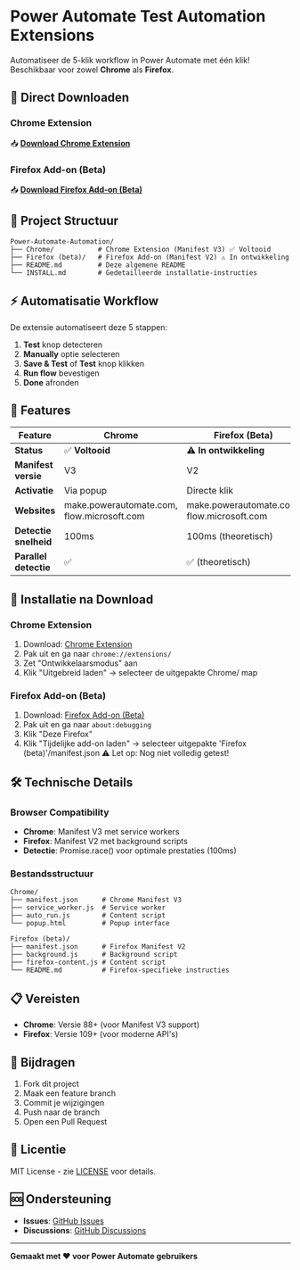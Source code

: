 # Power Automate Test Automation Extensions

Automatiseer de 5-klik workflow in Power Automate met één klik! Beschikbaar voor zowel **Chrome** als **Firefox**.

## 🚀 Direct Downloaden

### Chrome Extension
📥 **[Download Chrome Extension](https://github.com/GPTLeonard/power-automate-quick-tester/archive/refs/heads/main/Chrome.zip)**

### Firefox Add-on (Beta)
📥 **[Download Firefox Add-on (Beta)](https://github.com/GPTLeonard/power-automate-quick-tester/archive/refs/heads/main/Firefox%20%28beta%29.zip)**

## 📁 Project Structuur

```
Power-Automate-Automation/
├── Chrome/           # Chrome Extension (Manifest V3) ✅ Voltooid
├── Firefox (beta)/   # Firefox Add-on (Manifest V2) ⚠️ In ontwikkeling
├── README.md         # Deze algemene README
└── INSTALL.md        # Gedetailleerde installatie-instructies
```

## ⚡ Automatisatie Workflow

De extensie automatiseert deze 5 stappen:
1. **Test** knop detecteren
2. **Manually** optie selecteren
3. **Save & Test** of **Test** knop klikken
4. **Run flow** bevestigen
5. **Done** afronden

## 🎯 Features

| Feature | Chrome | Firefox (Beta) |
|---------|--------|----------------|
| **Status** | ✅ **Voltooid** | ⚠️ **In ontwikkeling** |
| **Manifest versie** | V3 | V2 |
| **Activatie** | Via popup | Directe klik |
| **Websites** | make.powerautomate.com, flow.microsoft.com | make.powerautomate.com, flow.microsoft.com |
| **Detectie snelheid** | 100ms | 100ms (theoretisch) |
| **Parallel detectie** | ✅ | ✅ (theoretisch) |

## 🔧 Installatie na Download

### Chrome Extension
1. Download: [Chrome Extension](https://github.com/GPTLeonard/power-automate-quick-tester/archive/refs/heads/main/Chrome.zip)
2. Pak uit en ga naar `chrome://extensions/`
3. Zet "Ontwikkelaarsmodus" aan
4. Klik "Uitgebreid laden" → selecteer de uitgepakte Chrome/ map

### Firefox Add-on (Beta)
1. Download: [Firefox Add-on (Beta)](https://github.com/GPTLeonard/power-automate-quick-tester/archive/refs/heads/main/Firefox%20%28beta%29.zip)
2. Pak uit en ga naar `about:debugging`
3. Klik "Deze Firefox"
4. Klik "Tijdelijke add-on laden" → selecteer uitgepakte 'Firefox (beta)'/manifest.json
⚠️ Let op: Nog niet volledig getest!

## 🛠️ Technische Details

### Browser Compatibility
- **Chrome**: Manifest V3 met service workers
- **Firefox**: Manifest V2 met background scripts
- **Detectie**: Promise.race() voor optimale prestaties (100ms)

### Bestandsstructuur
```
Chrome/
├── manifest.json      # Chrome Manifest V3
├── service_worker.js  # Service worker
├── auto_run.js        # Content script
└── popup.html         # Popup interface

Firefox (beta)/
├── manifest.json      # Firefox Manifest V2
├── background.js      # Background script
├── firefox-content.js # Content script
└── README.md          # Firefox-specifieke instructies
```

## 📋 Vereisten

- **Chrome**: Versie 88+ (voor Manifest V3 support)
- **Firefox**: Versie 109+ (voor moderne API's)

## 🤝 Bijdragen

1. Fork dit project
2. Maak een feature branch
3. Commit je wijzigingen
4. Push naar de branch
5. Open een Pull Request

## 📄 Licentie

MIT License - zie [LICENSE](LICENSE) voor details.

## 🆘 Ondersteuning

- **Issues**: [GitHub Issues](https://github.com/GPTLeonard/power-automate-quick-tester/issues)
- **Discussions**: [GitHub Discussions](https://github.com/GPTLeonard/power-automate-quick-tester/discussions)

---

**Gemaakt met ❤️ voor Power Automate gebruikers**
